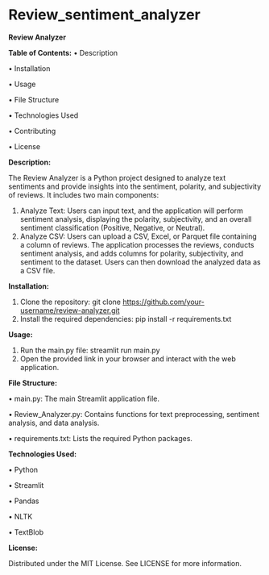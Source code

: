 # Review_sentiment_analyzer
**Review Analyzer**

**Table of Contents:**
•	Description

•	Installation

•	Usage

•	File Structure

•	Technologies Used

•	Contributing

•	License


**Description:**

The Review Analyzer is a Python project designed to analyze text sentiments and provide insights into the sentiment, polarity, and subjectivity of reviews. It includes two main components:
1.	Analyze Text: Users can input text, and the application will perform sentiment analysis, displaying the polarity, subjectivity, and an overall sentiment classification (Positive, Negative, or Neutral).
2.	Analyze CSV: Users can upload a CSV, Excel, or Parquet file containing a column of reviews. The application processes the reviews, conducts sentiment analysis, and adds columns for polarity, subjectivity, and sentiment to the dataset. Users can then download the analyzed data as a CSV file.

**Installation:**
1.	Clone the repository:
git clone https://github.com/your-username/review-analyzer.git 
2.	Install the required dependencies:
pip install -r requirements.txt

**Usage:**
1.	Run the main.py file:
streamlit run main.py 
2.	Open the provided link in your browser and interact with the web application.

**File Structure:**

•	main.py: The main Streamlit application file.

•	Review_Analyzer.py: Contains functions for text preprocessing, sentiment analysis, and data analysis.

•	requirements.txt: Lists the required Python packages.

**Technologies Used:**

•	Python

•	Streamlit

•	Pandas

•	NLTK

•	TextBlob

****License:****

Distributed under the MIT License. See LICENSE for more information.

